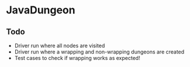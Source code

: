 # JavaDungeon

## Todo
* Driver run where all nodes are visited
* Driver run where a wrapping and non-wrapping dungeons are created
* Test cases to check if wrapping works as expected!
